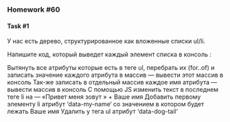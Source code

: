 ### Homework #60

#### Task #1

У нас есть дерево, структурированное как вложенные списки ul/li.

Напишите код, который выведет каждый элемент списка в консоль :

Вытянуть все атрибуты которые есть в теге ul, перебрать их (for..of) и записать значение каждого атрибута в массив — вывести этот массив в консоль
Так-же записать в отдельный массив каждое имя атрибута — вывести массив в консоль
С помощью JS изменить текст в последнем теге li на — «Привет меня зовут » + Ваше имя
Добавить первому элементу li атрибут ‘data-my-name‘ со значением в котором будет лежать Ваше имя
Удалить у тега ul атрибут ‘data-dog-tail‘